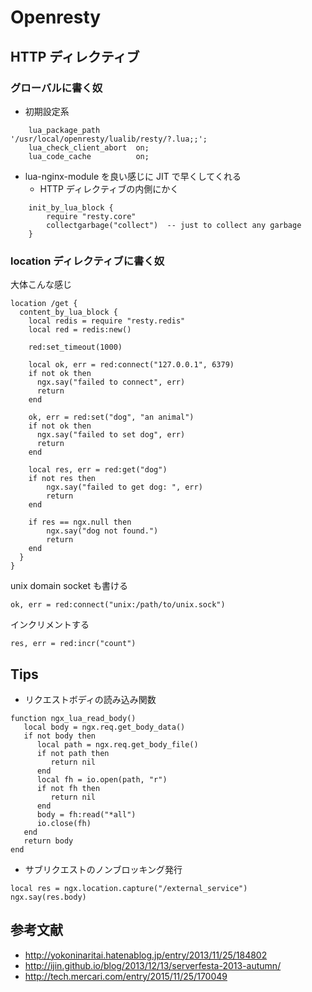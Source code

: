 # Openresty

## HTTP ディレクティブ

### グローバルに書く奴

- 初期設定系

```
    lua_package_path        '/usr/local/openresty/lualib/resty/?.lua;;';
    lua_check_client_abort  on;
    lua_code_cache          on;
```

- lua-nginx-module を良い感じに JIT で早くしてくれる
    - HTTP ディレクティブの内側にかく

```
    init_by_lua_block {
        require "resty.core"
        collectgarbage("collect")  -- just to collect any garbage
    }
```

### location ディレクティブに書く奴

大体こんな感じ

```
location /get {
  content_by_lua_block {
    local redis = require "resty.redis"
    local red = redis:new()

    red:set_timeout(1000)

    local ok, err = red:connect("127.0.0.1", 6379)
    if not ok then
      ngx.say("failed to connect", err)
      return
    end

    ok, err = red:set("dog", "an animal")
    if not ok then
      ngx.say("failed to set dog", err)
      return 
    end

    local res, err = red:get("dog")
    if not res then
        ngx.say("failed to get dog: ", err)
        return
    end

    if res == ngx.null then
        ngx.say("dog not found.")
        return
    end
  }
}
```

unix domain socket も書ける

```
ok, err = red:connect("unix:/path/to/unix.sock")
```

インクリメントする

```
res, err = red:incr("count")
```

## Tips

- リクエストボディの読み込み関数

```
function ngx_lua_read_body()
   local body = ngx.req.get_body_data()
   if not body then
      local path = ngx.req.get_body_file()
      if not path then
         return nil
      end
      local fh = io.open(path, "r")
      if not fh then
         return nil
      end
      body = fh:read("*all")
      io.close(fh)
   end
   return body
end
```

- サブリクエストのノンブロッキング発行

```
local res = ngx.location.capture("/external_service")
ngx.say(res.body)
```

## 参考文献

- http://yokoninaritai.hatenablog.jp/entry/2013/11/25/184802
- http://ijin.github.io/blog/2013/12/13/serverfesta-2013-autumn/
- http://tech.mercari.com/entry/2015/11/25/170049

